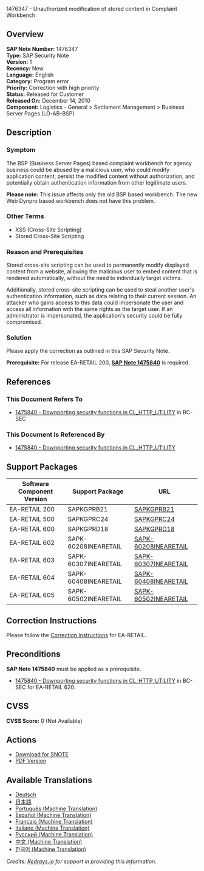 1476347 - Unauthorized modification of stored content in Complaint Workbench

## Overview

**SAP Note Number:** 1476347  
**Type:** SAP Security Note  
**Version:** 1  
**Recency:** New  
**Language:** English  
**Category:** Program error  
**Priority:** Correction with high priority  
**Status:** Released for Customer  
**Released On:** December 14, 2010  
**Component:** Logistics - General > Settlement Management > Business Server Pages (LO-AB-BSP)

## Description

### Symptom

The BSP (Business Server Pages) based complaint workbench for agency business could be abused by a malicious user, who could modify application content, persist the modified content without authorization, and potentially obtain authentication information from other legitimate users.

**Please note:** This issue affects only the old BSP based workbench. The new Web Dynpro based workbench does not have this problem.

### Other Terms

- XSS (Cross-Site Scripting)
- Stored Cross-Site Scripting

### Reason and Prerequisites

Stored cross-site scripting can be used to permanently modify displayed content from a website, allowing the malicious user to embed content that is rendered automatically, without the need to individually target victims.

Additionally, stored cross-site scripting can be used to steal another user's authentication information, such as data relating to their current session. An attacker who gains access to this data could impersonate the user and access all information with the same rights as the target user. If an administrator is impersonated, the application's security could be fully compromised.

### Solution

Please apply the correction as outlined in this SAP Security Note.

**Prerequisite:** For release EA-RETAIL 200, **[SAP Note 1475840](https://me.sap.com/notes/1475840)** is required.

## References

### This Document Refers To

- [1475840 - Downporting security functions in CL_HTTP_UTILITY](https://me.sap.com/notes/1475840) in BC-SEC

### This Document Is Referenced By

- [1475840 - Downporting security functions in CL_HTTP_UTILITY](https://me.sap.com/notes/1475840)

## Support Packages

| Software Component Version | Support Package                | URL                                                                                         |
|----------------------------|--------------------------------|---------------------------------------------------------------------------------------------|
| EA-RETAIL 200              | SAPKGPRB21                     | [SAPKGPRB21](https://me.sap.com/supportpackage/SAPKGPRB21)                                 |
| EA-RETAIL 500              | SAPKGPRC24                     | [SAPKGPRC24](https://me.sap.com/supportpackage/SAPKGPRC24)                                 |
| EA-RETAIL 600              | SAPKGPRD18                     | [SAPKGPRD18](https://me.sap.com/supportpackage/SAPKGPRD18)                                 |
| EA-RETAIL 602              | SAPK-60208INEARETAIL           | [SAPK-60208INEARETAIL](https://me.sap.com/supportpackage/SAPK-60208INEARETAIL)             |
| EA-RETAIL 603              | SAPK-60307INEARETAIL           | [SAPK-60307INEARETAIL](https://me.sap.com/supportpackage/SAPK-60307INEARETAIL)             |
| EA-RETAIL 604              | SAPK-60408INEARETAIL           | [SAPK-60408INEARETAIL](https://me.sap.com/supportpackage/SAPK-60408INEARETAIL)             |
| EA-RETAIL 605              | SAPK-60502INEARETAIL           | [SAPK-60502INEARETAIL](https://me.sap.com/supportpackage/SAPK-60502INEARETAIL)             |

## Correction Instructions

Please follow the [Correction Instructions](https://me.sap.com/corrins/0001476347/167) for EA-RETAIL.

## Preconditions

**SAP Note 1475840** must be applied as a prerequisite.

- [1475840 - Downporting security functions in CL_HTTP_UTILITY](https://me.sap.com/notes/1475840) in BC-SEC for EA-RETAIL 620.

## CVSS

**CVSS Score:** 0 (Not Available)

## Actions

- [Download for SNOTE](https://notesdownloads.sap.com/note/0040000008734782017)
- [PDF Version](https://userapps.support.sap.com/sap/support/sfm/notes/print/0001476347?language=en-US&token=EEC8E4CA9071F95CB4B5EA7D9BFF5A04)

## Available Translations

- [Deutsch](https://me.sap.com/notes/0001476347/D)
- [日本語](https://me.sap.com/notes/0001476347/J)
- [Português (Machine Translation)](https://me.sap.com/notes/0001476347/P)
- [Español (Machine Translation)](https://me.sap.com/notes/0001476347/S)
- [Français (Machine Translation)](https://me.sap.com/notes/0001476347/F)
- [Italiano (Machine Translation)](https://me.sap.com/notes/0001476347/I)
- [Русский (Machine Translation)](https://me.sap.com/notes/0001476347/R)
- [中文 (Machine Translation)](https://me.sap.com/notes/0001476347/1)
- [한국어 (Machine Translation)](https://me.sap.com/notes/0001476347/3)

*Credits: [Redrays.io](https://redrays.io) for support in providing this information.*